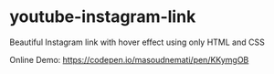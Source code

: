 # youtube-instagram-link

Beautiful Instagram link with hover effect using only HTML and CSS

Online Demo: <a href="https://codepen.io/masoudnemati/pen/KKymgOB"> https://codepen.io/masoudnemati/pen/KKymgOB </a>

